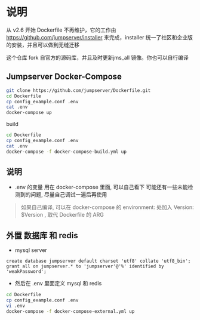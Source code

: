 # 说明 
从 v2.6 开始 Dockerfile 不再维护，它的工作由 https://github.com/jumpserver/installer 来完成，installer 统一了社区和企业版的安装，并且可以做到无缝迁移

这个仓库 fork 自官方的源码库，并且及时更新jms_all 镜像。你也可以自行编译 
## Jumpserver Docker-Compose

```sh
git clone https://github.com/jumpserver/Dockerfile.git
cd Dockerfile
cp config_example.conf .env
cat .env
docker-compose up
```

build
```sh
cd Dockerfile
cp config_example.conf .env
cat .env
docker-compose -f docker-compose-build.yml up
```
## 说明

- .env 的变量 用在 docker-compose 里面, 可以自己看下
可能还有一些未能检测到的问题, 尽量自己调试一遍后再使用

> 如果自己编译, 可以在 docker-compose 的 environment: 处加入 Version: $Version , 取代 Dockerfile 的 ARG

## 外置 数据库 和 redis

- mysql server

```mysql
create database jumpserver default charset 'utf8' collate 'utf8_bin';
grant all on jumpserver.* to 'jumpserver'@'%' identified by 'weakPassword';
```

- 然后在 .env 里面定义 mysql 和 redis

```sh
cd Dockerfile
cp config_example.conf .env
vi .env
docker-compose -f docker-compose-external.yml up
```
